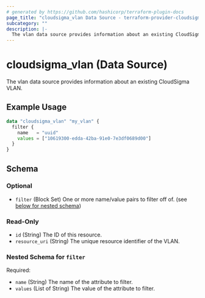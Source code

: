 ```yaml
---
# generated by https://github.com/hashicorp/terraform-plugin-docs
page_title: "cloudsigma_vlan Data Source - terraform-provider-cloudsigma"
subcategory: ""
description: |-
  The vlan data source provides information about an existing CloudSigma VLAN.
---
```


# cloudsigma_vlan (Data Source)

The vlan data source provides information about an existing CloudSigma VLAN.

## Example Usage

```terraform
data "cloudsigma_vlan" "my_vlan" {
  filter {
    name   = "uuid"
    values = ["10619300-edda-42ba-91e0-7e3df0689d00"]
  }
}
```

<!-- schema generated by tfplugindocs -->
## Schema

### Optional

- `filter` (Block Set) One or more name/value pairs to filter off of. (see [below for nested schema](#nestedblock--filter))

### Read-Only

- `id` (String) The ID of this resource.
- `resource_uri` (String) The unique resource identifier of the VLAN.

<a id="nestedblock--filter"></a>
### Nested Schema for `filter`

Required:

- `name` (String) The name of the attribute to filter.
- `values` (List of String) The value of the attribute to filter.
